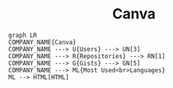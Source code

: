 <h1 align="center">Canva</h1>

```mermaid
graph LR
COMPANY_NAME{Canva}
COMPANY_NAME ---> U{Users} ---> UN[3]
COMPANY_NAME ---> R{Repositories} ---> RN[1]
COMPANY_NAME ---> G{Gists} ---> GN[5]
COMPANY_NAME ---> ML{Most Used<br>Languages}
ML --> HTML[HTML]
```
